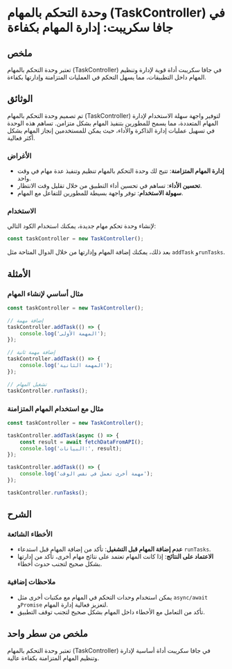 <!--
Meta Description: # وحدة التحكم بالمهام (TaskController) في جافا سكريبت: إدارة المهام بكفاءة ## ملخص تعتبر وحدة التحكم بالمهام (TaskController) في جافا سكريبت أداة قوية...
Meta Keywords: المهام, taskcontroller, التحكم, وحدة, بالمهام
-->

# وحدة التحكم بالمهام (TaskController) في جافا سكريبت: إدارة المهام بكفاءة

## ملخص
تعتبر وحدة التحكم بالمهام (TaskController) في جافا سكريبت أداة قوية لإدارة وتنظيم المهام داخل التطبيقات، مما يسهل التحكم في العمليات المتزامنة وإدارتها بكفاءة.

## الوثائق
تم تصميم وحدة التحكم بالمهام (TaskController) لتوفير واجهة سهلة الاستخدام لإدارة المهام المتعددة، مما يسمح للمطورين بتنفيذ المهام بشكل متزامن. تساهم هذه الوحدة في تسهيل عمليات إدارة الذاكرة والأداء، حيث يمكن للمستخدمين إنجاز المهام بشكل أكثر فعالية.

### الأغراض
- **إدارة المهام المتزامنة**: تتيح لك وحدة التحكم بالمهام تنظيم وتنفيذ عدة مهام في وقت واحد.
- **تحسين الأداء**: تساهم في تحسين أداء التطبيق من خلال تقليل وقت الانتظار.
- **سهولة الاستخدام**: توفر واجهة بسيطة للمطورين للتفاعل مع المهام.

### الاستخدام
لإنشاء وحدة تحكم مهام جديدة، يمكنك استخدام الكود التالي:

```javascript
const taskController = new TaskController();
```

بعد ذلك، يمكنك إضافة المهام وإدارتها من خلال الدوال المتاحة مثل `addTask` و`runTasks`.

## الأمثلة
### مثال أساسي لإنشاء المهام
```javascript
const taskController = new TaskController();

// إضافة مهمة
taskController.addTask(() => {
    console.log('المهمة الأولى');
});

// إضافة مهمة ثانية
taskController.addTask(() => {
    console.log('المهمة الثانية');
});

// تشغيل المهام
taskController.runTasks();
```

### مثال مع استخدام المهام المتزامنة
```javascript
const taskController = new TaskController();

taskController.addTask(async () => {
    const result = await fetchDataFromAPI();
    console.log('البيانات:', result);
});

taskController.addTask(() => {
    console.log('مهمة أخرى تعمل في نفس الوقت');
});

taskController.runTasks();
```

## الشرح
### الأخطاء الشائعة
- **عدم إضافة المهام قبل التشغيل**: تأكد من إضافة المهام قبل استدعاء `runTasks`.
- **الاعتماد على النتائج**: إذا كانت المهام تعتمد على نتائج مهام أخرى، تأكد من إدارتها بشكل صحيح لتجنب حدوث أخطاء.

### ملاحظات إضافية
- يمكن استخدام وحدات التحكم في المهام مع مكتبات أخرى مثل `async/await` و`Promise` لتعزيز فعالية إدارة المهام.
- تأكد من التعامل مع الأخطاء داخل المهام بشكل صحيح لتجنب توقف التطبيق.

## ملخص من سطر واحد
تعتبر وحدة التحكم بالمهام (TaskController) في جافا سكريبت أداة أساسية لإدارة وتنظيم المهام المتزامنة بكفاءة عالية.